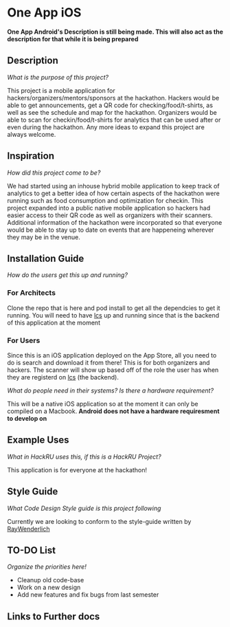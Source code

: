 # One App iOS

**One App Android's Description is still being made.  This will also act as the description for that while it is being prepared**

## Description
*What is the purpose of this project?*

This project is a mobile application for hackers/organizers/mentors/sponsors at the hackathon.  Hackers would be able to get announcements, get a QR code for checking/food/t-shirts, as well as see the schedule and map for the hackathon.  Organizers would be able to scan for checkin/food/t-shirts for analytics that can be used after or even during the hackathon.  Any more ideas to expand this project are always welcome.

## Inspiration
*How did this project come to be?*

We had started using an inhouse hybrid mobile application to keep track of analytics to get a better idea of how certain aspects of the hackathon were running such as food consumption and optimization for checkin.  This project expanded into a public native mobile application so hackers had easier access to their QR code as well as organizers with their scanners.  Additional information of the hackathon were incorporated so that everyone would be able to stay up to date on events that are happeneing wherever they may be in the venue. 

## Installation Guide
*How do the users get this up and running?*

### For Architects
Clone the repo that is here and pod install to get all the dependcies to get it running.  You will need to have [lcs](https://github.com/HackRU/lcs#lcs) up and running since that is the backend of this application at the moment

### For Users

Since this is an iOS application deployed on the App Store, all you need to do is search and download it from there!
This is for both organizers and hackers.  The scanner will show up based off of the role the user has when they are registerd on [lcs](https://github.com/HackRU/lcs#lcs) (the backend).

*What do people need in their systems? Is there a hardware requirement?*

This will be a native iOS application so at the moment it can only be compiled on a Macbook.
**Android does not have a hardware requiresment to develop on**

## Example Uses

*What in HackRU uses this, if this is a HackRU Project?*

This application is for everyone at the hackathon!


## Style Guide

*What Code Design Style guide is this project following*

Currently we are looking to conform to the style-guide written by [RayWenderlich](https://github.com/raywenderlich/swift-style-guide)


## TO-DO List

*Organize the priorities here!*

* Cleanup old code-base
* Work on a new design
* Add new features and fix bugs from last semester

## Links to Further docs


